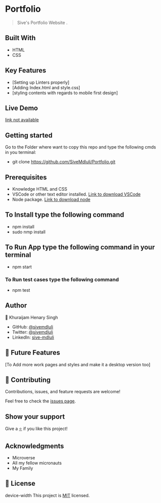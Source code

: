 # 
# Portfolio

> Sive's Portfolio Website .

## Built With

- HTML
- CSS

## Key Features
- [Setting up Linters properly]
- [Adding Index.html and style.css]
- [styling contents with regards to mobile first design]

## Live Demo

[link not available]()

## Getting started

Go to the Folder where want to copy this repo and type the following cmds in you terminal:

- git clone https://github.com/SiveMdluli/Portfolio.git

## Prerequisites

- Knowledge HTML and CSS
- VSCode or other text editor installed. [Link to download VSCode](https://code.visualstudio.com/download)
- Node package. [Link to download node](https://nodejs.org/en/download/)

## To Install type the following command

- npm install
- sudo nmp install

## To Run App type the following command in your terminal

  - npm start

### To Run test cases type the following command

  - npm test

## Author

👤 Khuraijam Henary Singh

- GitHub: [@sivemdluli](https://github.com/sivemdluli)
- Twitter: [@sivemdluli](https://twitter.com/sivemdluli1)
- LinkedIn: [sive-mdluli](https://www.linkedin.com/in/sive-mdluli)

## 🔭 Future Features <a name="future-features"></a>

 [To Add more work pages and styles and make it a desktop version too]

## 🤝 Contributing

Contributions, issues, and feature requests are welcome!

Feel free to check the [issues page](../../issues).

## Show your support

Give a [⭐️](../../stargazers) if you like this project!


## Acknowledgments
- Microverse
- All my fellow micronauts
- My Family

## 📝 License
device-width
This project is [MIT](LICENSE) licensed.

